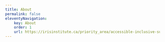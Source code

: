 ```yaml
---
title: About
permalink: false
eleventyNavigation:
    key: About
    order: 1
    url: https://irisinstitute.ca/priority_area/accessible-inclusive-supports-services/
---
```

